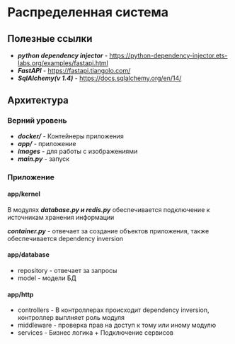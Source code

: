 # Распределенная система

## Полезные ссылки
- ***python dependency injector*** - https://python-dependency-injector.ets-labs.org/examples/fastapi.html
- ***FastAPI*** - https://fastapi.tiangolo.com/
- ***SqlAlchemy(v 1.4)*** - https://docs.sqlalchemy.org/en/14/

## Архитектура

### Верний уровень
- __*docker/*__ - Контейнеры приложения
- __*app/*__ - приложение
- __*images*__ - для работы с изображениями
- __*main.py*__ - запуск

### Приложение

#### app/kernel

<p>В модулях <i><b>database.py и redis.py</b></i> обеспечивается подключение к источникам хранения информации</p>
<p><i><b>container.py</b></i> - отвечает за создание объектов приложения, также обеспечивается dependency inversion</p>

#### app/database

- repository - отвечает за запросы
- model - модели БД

#### app/http

- controllers - В контроллерах происходит dependency inversion, контроллер выплняет роль модуля
- middleware - проверка прав на доступ к тому или иному модулю
- services - Бизнес логика + Подключение сервисов